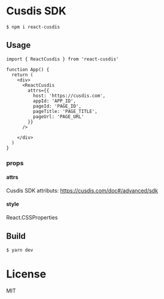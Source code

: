 # Cusdis SDK

```
$ npm i react-cusdis
```

## Usage

```tsx
import { ReactCusdis } from 'react-cusdis'

function App() {
  return (
    <div>
      <ReactCusdis
        attrs={{
          host: 'https://cusdis.com',
          appId: 'APP_ID',
          pageId: 'PAGE_ID',
          pageTitle: 'PAGE_TITLE',
          pageUrl: 'PAGE_URL'
        }}
      />

    </div>
  )
}
```

### props

#### attrs

Cusdis SDK attributs: https://cusdis.com/doc#/advanced/sdk

#### style

React.CSSProperties

## Build

```bash
$ yarn dev
```

# License

MIT
